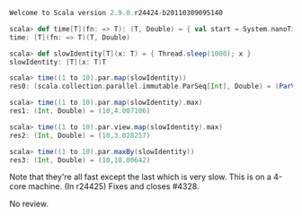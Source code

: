 ```scala
Welcome to Scala version 2.9.0.r24424-b20110309095140

scala> def time[T](fn: => T): (T, Double) = { val start = System.nanoTime; (fn, (System.nanoTime - start) / 1.0E9) }
time: [T](fn: => T)(T, Double)

scala> def slowIdentity[T](x: T) = { Thread.sleep(1000); x }
slowIdentity: [T](x: T)T

scala> time((1 to 10).par.map(slowIdentity))
res0: (scala.collection.parallel.immutable.ParSeq[Int], Double) = (ParVector(1, 2, 3, 4, 5, 6, 7, 8, 9, 10),3.031178)

scala> time((1 to 10).par.map(slowIdentity).max)
res1: (Int, Double) = (10,4.007106)

scala> time((1 to 10).par.view.map(slowIdentity).max)
res2: (Int, Double) = (10,3.028257)

scala> time((1 to 10).par.maxBy(slowIdentity))
res3: (Int, Double) = (10,18.00642)
```

Note that they're all fast except the last which is very slow. This is on a 4-core machine.
(In r24425) Fixes and closes #4328.

No review.
